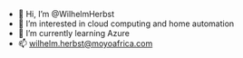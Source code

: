 - 👋 Hi, I’m @WilhelmHerbst
- 👀 I’m interested in cloud computing and home automation
- 🌱 I’m currently learning Azure
- 📫 wilhelm.herbst@moyoafrica.com



